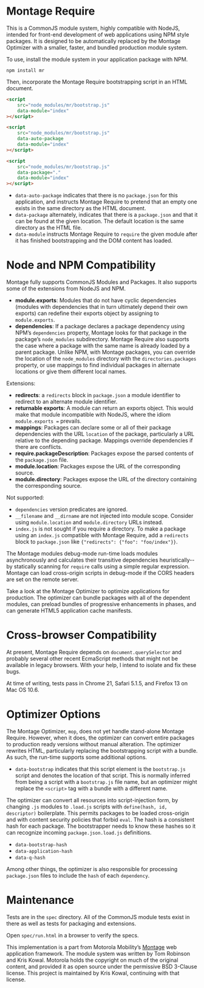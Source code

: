 
Montage Require
===============

This is a CommonJS module system, highly compatible with NodeJS,
intended for front-end development of web applications using NPM style
packages.  It is designed to be automatically replaced by the Montage
Optimizer with a smaller, faster, and bundled production module system.

To use, install the module system in your application package with NPM.

```
npm install mr
```

Then, incorporate the Montage Require bootstrapping script in an HTML
document.

```html
<script
    src="node_modules/mr/bootstrap.js"
    data-module="index"
></script>
```

```html
<script
    src="node_modules/mr/bootstrap.js"
    data-auto-package
    data-module="index"
></script>
```

```html
<script
    src="node_modules/mr/bootstrap.js"
    data-package="."
    data-module="index"
></script>
```

-   `data-auto-package` indicates that there is no `package.json` for
    this application, and instructs Montage Require to pretend that an
    empty one exists in the same directory as the HTML document.
-   `data-package` alternately, indicates that there is a `package.json`
    and that it can be found at the given location.  The default
    location is the same directory as the HTML file.
-   `data-module` instructs Montage Require to `require` the given
    module after it has finished bootstrapping and the DOM content
    has loaded.


Node and NPM Compatibility
==========================

Montage fully supports CommonJS Modules and Packages.  It also supports
some of the extensions from NodeJS and NPM.

-   **module.exports**: Modules that do not have cyclic dependencies
    (modules with dependencies that in turn ultimately depend their own
    exports) can redefine their exports object by assigning to
    ``module.exports``.
-   **dependencies**: If a package declares a package dependency using
    NPM’s ``dependencies`` property, Montage looks for that package in
    the package’s ``node_modules`` subdirectory.  Montage Require also
    supports the case where a package with the same name is already
    loaded by a parent package.  Unlike NPM, with Montage packages, you
    can override the location of the ``node_modules`` directory with the
    ``directories.packages`` property, or use mappings to find
    individual packages in alternate locations or give them different
    local names.

Extensions:

-   **redirects**: a `redirects` block in `package.json` a module
    identifier to redirect to an alternate module identifier.
-   **returnable exports**:  A module can return an exports object.  This
    would make that module incompatible with NodeJS, where the idiom
    `module.exports =` prevails.
-   **mappings**: Packages can declare some or all of their package
    dependencies with the URL ``location`` of the package, particularly
    a URL relative to the depending package.  Mappings override
    dependencies if there are conflicts.
-   **require.packageDescription**: Packages expose the parsed
    contents of the ``package.json`` file.
-   **module.location**: Packages expose the URL of the corresponding
    source.
-   **module.directory**: Packages expose the URL of the directory
    containing the corresponding source.

Not supported:

-   `dependencies` version predicates are ignored.
-   `__filename` and `__dirname` are not injected into module scope.
    Consider using `module.location` and `module.directory` URLs
    instead.
-   `index.js` is not sought if you require a directory.  To make a
    package using an `index.js` compatible with Montage Require, add a
    `redirects` block to `package.json` like `{"redirects": {"foo":
    "foo/index"}}`.

The Montage modules debug-mode run-time loads modules asynchronously and
calculates their transitive dependencies heuristically--by statically
scanning for ``require`` calls using a simple regular expression.
Montage can load cross-origin scripts in debug-mode if the CORS headers
are set on the remote server.

Take a look at the Montage Optimizer to optimize applications for
production.  The optimizer can bundle packages with all of the dependent
modules, can preload bundles of progressive enhancements in phases, and
can generate HTML5 application cache manifests.


Cross-browser Compatibility
===========================

At present, Montage Require depends on `document.querySelector` and
probably several other recent EcmaScript methods that might not be
available in legacy browsers.  With your help, I intend to isolate and
fix these bugs.

At time of writing, tests pass in Chrome 21, Safari 5.1.5, and Firefox
13 on Mac OS 10.6.


Optimizer Options
=================

The Montage Optimizer, `mop`, does not yet handle stand-alone Montage
Require.  However, when it does, the optimizer can convert entire
packages to production ready versions without manual alteration.  The
optimizer rewrites HTML, particularly replacing the bootstrapping script
with a bundle.  As such, the run-time supports some additional options.

-   `data-bootstrap` indicates that this script element is the
    `bootstrap.js` script and denotes the location of that script.
    This is normally inferred from being a script with a `bootstrap.js`
    file name, but an optimizer might replace the `<script>` tag with a
    bundle with a different name.

The optimizer can convert all resources into script-injection form, by
changing `.js` modules to `.load.js` scripts with `define(hash, id,
descriptor)` boilerplate.  This permits packages to be loaded
cross-origin and with content security policies that forbid `eval`.  The
hash is a consistent hash for each package.  The bootstrapper needs to
know these hashes so it can recognize incoming `package.json.load.js`
definitions.

-   `data-bootstrap-hash`
-   `data-application-hash`
-   `data-q-hash`

Among other things, the optimizer is also responsible for processing
`package.json` files to include the `hash` of each `dependency`.


Maintenance
===========

Tests are in the `spec` directory.  All of the CommonJS module tests
exist in there as well as tests for packaging and extensions.

Open `spec/run.html` in a browser to verify the specs.

This implementation is a part from Motorola Mobility’s [Montage][] web
application framework.  The module system was  written by Tom Robinson
and Kris Kowal.  Motorola holds the copyright on much of the original
content, and provided it as open source under the permissive BSD
3-Clause license.  This project is maintained by Kris Kowal, continuing
with that license.

[Montage]: http://github.com/montage.js/montage

